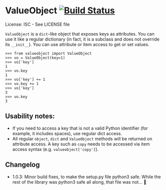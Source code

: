 # ValueObject [![Build Status](https://app.travis-ci.com/dwt/valueobject.svg?branch=master&status=created)](https://app.travis-ci.com/github/dwt/valueobject)

License: ISC - See LICENSE file

`ValueObject` is a `dict`-like object that exposes keys as attributes.
You can use it like a regular dictionary (in fact, it is a subclass
and does not override its `__init__`). You can use attribute or item
access to get or set values.

    >>> from valueobject import ValueObject
    >>> vo = ValueObject(key=1)
    >>> vo['key']
    1
    >>> vo.key
    1
    >>> vo['key'] += 1
    >>> vo.key += 1
    >>> vo['key']
    3
    >>> vo.key
    3

## Usability notes:

 - If you need to access a key that is not a valid Python identifier
   (for example, it includes spaces), use regular dict access.
 - All regular `object`, `dict` and `ValueObject` methods will be
   returned on attribute access. A key such as `copy` needs to be
   accessed via item access syntax (e.g. `valueobject['copy']`).

## Changelog

- 1.0.3: Minor build fixes, to make the setup.py file python3 safe. While the rest of the library was python3 safe all along, that file was not… 😬